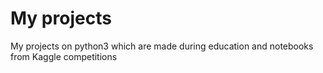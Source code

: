 # My projects
My projects on python3 which are made during education and notebooks from Kaggle competitions
